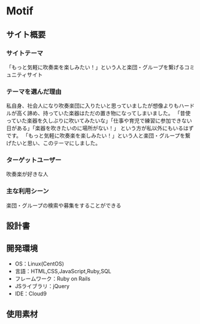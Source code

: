 # Motif

## サイト概要
### サイトテーマ
「もっと気軽に吹奏楽を楽しみたい！」という人と楽団・グループを繋げるコミュニティサイト

### テーマを選んだ理由
私自身、社会人になり吹奏楽団に入りたいと思っていましたが想像よりもハードルが高く諦め、持っていた楽器はただの置き物になってしまいました。
「昔使っていた楽器を久しぶりに吹いてみたいな」「仕事や育児で練習に参加できない日がある」「楽器を吹きたいのに場所がない！」
という方が私以外にもいるはずです。
「もっと気軽に吹奏楽を楽しみたい！」という人と楽団・グループを繋げたいと思い、このテーマにしました。


### ターゲットユーザー
吹奏楽が好きな人

### 主な利用シーン
楽団・グループの検索や募集をすることができる

## 設計書


## 開発環境
- OS：Linux(CentOS)
- 言語：HTML,CSS,JavaScript,Ruby,SQL
- フレームワーク：Ruby on Rails
- JSライブラリ：jQuery
- IDE：Cloud9

## 使用素材
